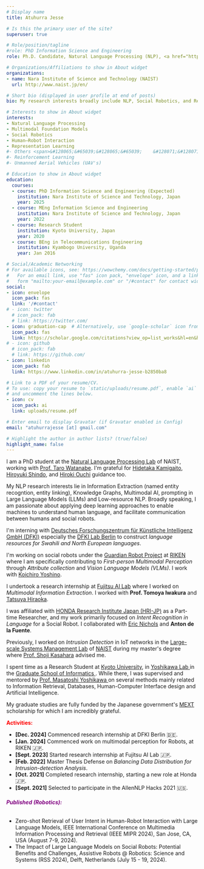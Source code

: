 ```yaml
---
# Display name
title: Atuhurra Jesse

# Is this the primary user of the site?
superuser: true

# Role/position/tagline
#role: PhD Information Science and Engineering
role: Ph.D. Candidate, Natural Language Processing (NLP), <a href="https://scholar.google.com/citations?view_op=list_works&hl=en&hl=en&user=2Li9kqwAAAAJ">Google Scholar</a>

# Organizations/Affiliations to show in About widget
organizations:
- name: Nara Institute of Science and Technology (NAIST)
  url: http://www.naist.jp/en/

# Short bio (displayed in user profile at end of posts)
bio: My research interests broadly include NLP, Social Robotics, and Representation Learning.

# Interests to show in About widget
interests:
- Natural Language Processing
- Multimodal Foundation Models
- Social Robotics 
- Human—Robot Interaction
- Representation Learning
#- Others <span>&#128065;&#65039;&#128065;&#65039;    &#128071;&#128071;</span>
#- Reinforcement Learning
#- Unmanned Aerial Vehicles (UAV's)

# Education to show in About widget
education:
  courses:
  - course: PhD Information Science and Engineering (Expected)
    institution: Nara Institute of Science and Technology, Japan
    year: 2025
  - course: MEng Information Science and Engineering
    institution: Nara Institute of Science and Technology, Japan
    year: 2022
  - course: Research Student
    institution: Kyoto University, Japan
    year: 2020
  - course: BEng in Telecommunications Engineering
    institution: Kyambogo University, Uganda
    year: Jan 2016

# Social/Academic Networking
# For available icons, see: https://wowchemy.com/docs/getting-started/page-builder/#icons
#   For an email link, use "fas" icon pack, "envelope" icon, and a link in the
#   form "mailto:your-email@example.com" or "/#contact" for contact widget.
social:
- icon: envelope
  icon_pack: fas
  link: '/#contact'
# - icon: twitter
  # icon_pack: fab
  # link: https://twitter.com/
- icon: graduation-cap  # Alternatively, use `google-scholar` icon from `ai` icon pack
  icon_pack: fas
  link: https://scholar.google.com/citations?view_op=list_works&hl=en&hl=en&user=2Li9kqwAAAAJ
# - icon: github
  # icon_pack: fab
  # link: https://github.com/
- icon: linkedin
  icon_pack: fab
  link: https://www.linkedin.com/in/atuhurra-jesse-b2850ba8

# Link to a PDF of your resume/CV.
# To use: copy your resume to `static/uploads/resume.pdf`, enable `ai` icons in `params.toml`, 
# and uncomment the lines below.
- icon: cv
  icon_pack: ai
  link: uploads/resume.pdf

# Enter email to display Gravatar (if Gravatar enabled in Config)
email: "atuhurrajesse [at] gmail.com"

# Highlight the author in author lists? (true/false)
highlight_name: false
---
```


I am a PhD student at the <a href="https://nlp.naist.jp/en/">Natural Language Processing Lab</a> of NAIST, working with <a href="https://sites.google.com/site/tarowtnb/">Prof. Taro Watanabe</a>. I'm grateful for <a href="https://sites.google.com/site/hidetakakamigaito">Hidetaka Kamigaito</a>, <a href="https://hshindo.com/">Hiroyuki Shindo</a>, and <a href="https://hiroki13.github.io/">Hiroki Ouchi</a> guidance too.

My NLP research interests lie in Information Extraction (named entity recogntion, entity linking), Knowledge Graphs, Multimodal AI, prompting in Large Language Models (LLMs) and Low-resource NLP. Broadly speaking, I am passionate about applying deep learning approaches to enable machines to understand human language, and facilitate communication between humans and social robots.

I'm interning with <a href="https://www.dfki.de/en/web">Deutsches Forschungszentrum für Künstliche Intelligenz GmbH (DFKI)</a> especially the <a href="https://www.dfki.de/en/web/about-us/locations-contact/berlin">DFKI Lab Berlin</a> to construct <i>language resources for Swahili and North European languages</i>. 
<!-- I work with <a href="https://dfki-nlp.github.io/authors/leonhard-hennig/">Leonhard Hennig</a>. -->

I'm working on social robots under the <a href="https://grp.riken.jp/en/">Guardian Robot Project</a> at <a href="https://www.riken.jp/en/research/labs/r-ih/">RIKEN</a> where I am specifically contributing to <i>First-person Multimodal Perception</i> through <i>Attribute collection</i> and <i>Vision Language Models (VLMs)</i>. I work with <a href="https://pomdp.net">Koichiro Yoshino</a>. 
<!-- RIKEN R-IH is different from RIKEN AIP -->

I undertook a research internship at <a href="https://www.fujitsu.com/global/about/research/">Fujitsu AI Lab</a> where I worked on <i>Multimodal Information Extraction</i>. I worked with <b>Prof. Tomoya Iwakura</b> and <a href="https://tathi.github.io/">Tatsuya Hiraoka</a>.

I was affiliated with <a href="http://www.jp.honda-ri.com/en/">HONDA Research Institute Japan (HRI-JP)</a> as a Part-time Researcher, and my work primarily focused on <i>Intent Recognition in Language</i> for a Social Robot. I collaborated with <a href="hhttps://scholar.google.co.jp/citations?user=I3_MfAMAAAAJ&hl=en">Eric Nichols</a> and <b>Anton de la Fuente</b>.

Previously, I worked on <i>Intrusion Detection</i> in IoT networks in the <a href="http://www-lsm.naist.jp/en/">Large-scale Systems Management Lab</a> of <a href="http://www.naist.jp/en/">NAIST</a> during my master's degree where <a href="http://www-lsm.naist.jp/~kasahara/index-e.html"> Prof. Shoji Kasahara</a> advised me.

I spent time as a Research Student at <a href="https://www.kyoto-u.ac.jp/en"> Kyoto University</a>, in <a href="https://www.db.soc.i.kyoto-u.ac.jp/doku.php/en:start"> Yoshikawa Lab </a> in the <a href="https://www.i.kyoto-u.ac.jp/en/"> Graduate School of Informatics </a>. While there, I was supervised and mentored by <a href="https://www.db.soc.i.kyoto-u.ac.jp/~yoshikawa/index-en.html"> Prof. Masatoshi Yoshikawa </a> on several methods mainly related to Information Retrieval, Databases, Human-Computer Interface design and Artificial Intelligence.

My graduate studies are fully funded by the Japanese government's <a href="https://www.mext.go.jp/en/policy/education/highered/title02/detail02/sdetail02/1373897.htm">MEXT</a> scholarship for which I am incredibly grateful.

<!--
<b style="color:green;">Research Manuscripts Under Preparation:</b> <br>
<p >1. Atuhurra Jesse, Takanori Hara, Yuanyu Zhang, and Shoji Kasahara, <b>OADIS: Online, Adaptive, Deep Learning based Intrusion Detection with SMOTE sampling in IoT networks</b>. </p>
<b style="color:green;">Research Manuscripts Under Review:</b> <br>
<p >Paper submitted to NAACL 2022. </p>
Keep this LINK: https://stackoverflow.com/questions/64468843/netlify-deployment-failed-during-stage-building-site-build-script-returned-n
keep another LINK: https://gohugo.io/hosting-and-deployment/hosting-on-netlify/
-->

<b style="color:red;">Activities: </b>
<ul>
  <li><b>[Dec. 2024]</b> Commenced research internship at DFKI Berlin &#x1f1e9;&#x1f1ea;.</li>
  <li><b>[Jan. 2024]</b> Commenced work on multimodal perception for Robots, at RIKEN &#x1F1EF;&#x1F1F5;.</li>
  <li><b>[Sept. 2023]</b> Started research internship at Fujitsu AI Lab &#x1F1EF;&#x1F1F5;.</li>
  <li><b>[Feb. 2022]</b> Master Thesis Defense on <i>Balancing Data Distribution for Intrusion-detection Analysis</i>.</li>
  <li><b>[Oct. 2021]</b> Completed research internship, starting a new role at Honda &#x1F1EF;&#x1F1F5;.</li>
  <li><b>[Sept. 2021]</b> Selected to participate in the AllenNLP Hacks 2021 &#127482;&#127480;.</li>
</ul>

<h6><b style='color:purple !important;'>Published (Robotics): </b></h6>
<ul>
    <li>Zero-shot Retrieval of User Intent in Human-Robot Interaction with Large Language Models, IEEE International Conference on Multimedia Information Processing and Retrieval (IEEE MIPR 2024), San Jose, CA, USA (August 7-9, 2024).</li>
    <li>The Impact of Large Language Models on Social Robots: Potential Benefits and Challenges, Assistive Robots @ Robotics: Science and Systems (RSS 2024), Delft, Netherlands (July 15 - 19, 2024).</li>
</ul>

<!--
<h3><b style='color:purple !important;'>Google Scholar 👉 &#128073; </b> <a href="https://scholar.google.com/citations?view_op=list_works&hl=en&hl=en&user=2Li9kqwAAAAJ">Here.</a></h3>
-->

<!-- {{< icon name="download" pack="fas" >}} Download my {{< staticref "uploads/demo_resume.pdf" "newtab" >}}resumé{{< /staticref >}}. -->

<!-- The stufff below works -->

<!-- 
<script type="text/javascript" src="//rf.revolvermaps.com/0/0/6.js?i=5ird9uhh872&amp;m=7&amp;c=e63100&amp;cr1=ffffff&amp;f=arial&amp;l=0&amp;bv=90&amp;lx=-420&amp;ly=420&amp;hi=20&amp;he=7&amp;hc=a8ddff&amp;rs=80" async="async"></script> 
-->
